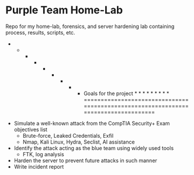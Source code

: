 # Purple Team Home-Lab
Repo for my home-lab, forensics, and server hardening lab containing process, results, scripts, etc.

  * * * * * * * * * Goals for the project * * * * * * * * *
===================================================================================
  - Simulate a well-known attack from the CompTIA Security+ Exam objectives list
      - Brute-force, Leaked Credentials, Exfil
      - Nmap, Kali Linux, Hydra, Seclist, AI assistance
  - Identify the attack acting as the blue team using widely used tools
      - FTK, log analysis
  - Harden the server to prevent future attacks in such manner
  - Write incident report


